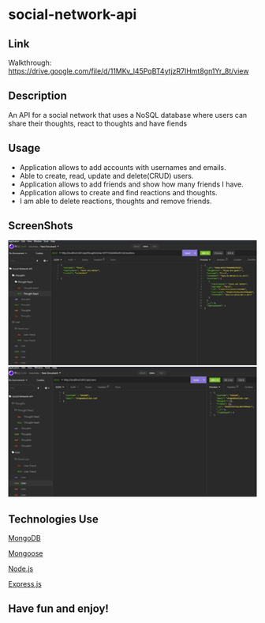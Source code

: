 # social-network-api

## Link
Walkthrough: https://drive.google.com/file/d/11MKv_l45PqBT4ytjzR7lHmt8gn1Yr_8t/view

## Description 
An API for a social network that uses a NoSQL database where users can share their thoughts, react to thoughts and have fiends

## Usage
- Application allows to add accounts with usernames and emails.
- Able to create, read, update and delete(CRUD) users.
- Application allows to add friends and show how many friends I have.
- Application allows to create and find reactions and thoughts.
- I am able to delete reactions, thoughts and remove friends.

## ScreenShots
![Alt text](./img/SNA%201.jpg)
![Alt text](./img/SNA%202.jpg)

## Technologies Use
<p><a href="https://www.mongodb.com/">MongoDB</a></p>
<p><a href="https://www.npmjs.com/package/mongoose">Mongoose</a></p>
<p><a href="https://nodejs.org/">Node.js</a></p>
<p><a href="https://www.npmjs.com/package/express">Express.js</a></p>

## Have fun and enjoy!

